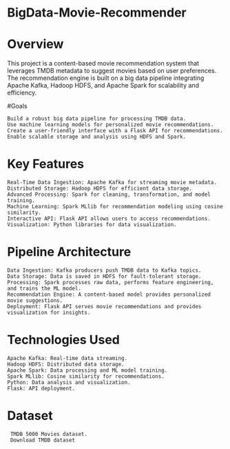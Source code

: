 # BigData-Movie-Recommender
# Overview

This project is a content-based movie recommendation system that leverages TMDB metadata to suggest movies based on user preferences. The recommendation engine is built on a big data pipeline integrating Apache Kafka, Hadoop HDFS, and Apache Spark for scalability and efficiency.

#Goals

    Build a robust big data pipeline for processing TMDB data.
    Use machine learning models for personalized movie recommendations.
    Create a user-friendly interface with a Flask API for recommendations.
    Enable scalable storage and analysis using HDFS and Spark.

  # Key Features

    Real-Time Data Ingestion: Apache Kafka for streaming movie metadata.
    Distributed Storage: Hadoop HDFS for efficient data storage.
    Advanced Processing: Spark for cleaning, transformation, and model training.
    Machine Learning: Spark MLlib for recommendation modeling using cosine similarity.
    Interactive API: Flask API allows users to access recommendations.
    Visualization: Python libraries for data visualization.

  # Pipeline Architecture

    Data Ingestion: Kafka producers push TMDB data to Kafka topics.
    Data Storage: Data is saved in HDFS for fault-tolerant storage.
    Processing: Spark processes raw data, performs feature engineering, and trains the ML model.
    Recommendation Engine: A content-based model provides personalized movie suggestions.
    Deployment: Flask API serves movie recommendations and provides visualization for insights.

   # Technologies Used

    Apache Kafka: Real-time data streaming.
    Hadoop HDFS: Distributed data storage.
    Apache Spark: Data processing and ML model training.
    Spark MLlib: Cosine similarity for recommendations.
    Python: Data analysis and visualization.
    Flask: API deployment.
  # Dataset
     TMDB 5000 Movies dataset.
     Download TMDB dataset

